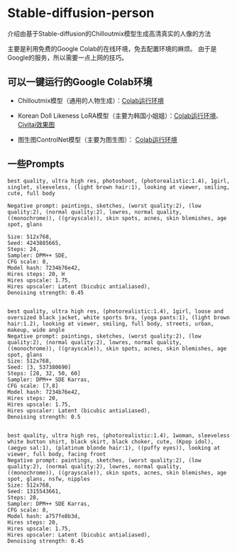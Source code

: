 # Stable-diffusion-person
介绍由基于Stable-diffusion的Chilloutmix模型生成高清真实的人像的方法

主要是利用免费的Google Colab的在线环境，免去配置环境的麻烦。 由于是Google的服务，所以需要一点上网的技巧。

## 可以一键运行的Google Colab环境

* Chilloutmix模型（通用的人物生成）：[Colab运行环境](https://colab.research.google.com/drive/1KiwBZ6CaXeuOlpRJMssQ04x2Q0XsGjom?usp=sharing)

* Korean Doll Likeness LoRA模型（主要为韩国小姐姐）：[Colab运行环境](https://colab.research.google.com/drive/1zgCN52pIbMXsVtVu-wLWrB694iUt2s1r)、[Civitai效果图](https://civitai.com/models/6424/chilloutmix)

* 图生图ControlNet模型（主要为图生图）： [Colab运行环境](https://colab.research.google.com/drive/1sJyXFi_rItOZTjWbb6Re99FJBYmsvjFE?usp=sharing)

## 一些Prompts
```text
best quality, ultra high res, photoshoot, (photorealistic:1.4), 1girl, singlet, sleeveless, (light brown hair:1), looking at viewer, smiling, cute, full body

Negative prompt: paintings, sketches, (worst quality:2), (low quality:2), (normal quality:2), lowres, normal quality, ((monochrome)), ((grayscale)), skin spots, acnes, skin blemishes, age spot, glans

Size: 512x768, 
Seed: 4243885665, 
Steps: 24, 
Sampler: DPM++ SDE, 
CFG scale: 8, 
Model hash: 7234b76e42, 
Hires steps: 20, H
Hires upscale: 1.75, 
Hires upscaler: Latent (bicubic antialiased), 
Denoising strength: 0.45


best quality, ultra high res, (photorealistic:1.4), 1girl, loose and oversized black jacket, white sports bra, (yoga pants:1), (light brown hair:1.2), looking at viewer, smiling, full body, streets, urban, makeup, wide angle
Negative prompt: paintings, sketches, (worst quality:2), (low quality:2), (normal quality:2), lowres, normal quality, ((monochrome)), ((grayscale)), skin spots, acnes, skin blemishes, age spot, glans
Size: 512x768, 
Seed: [3, 537380690]
Steps: [28, 32, 50, 60]
Sampler: DPM++ SDE Karras, 
CFG scale: [7,8]
Model hash: 7234b76e42, 
Hires steps: 20, 
Hires upscale: 1.75, 
Hires upscaler: Latent (bicubic antialiased), 
Denoising strength: 0.5


best quality, ultra high res, (photorealistic:1.4), 1woman, sleeveless white button shirt, black skirt, black choker, cute, (Kpop idol), (aegyo sal:1), (platinum blonde hair:1), ((puffy eyes)), looking at viewer, full body, facing front
Negative prompt: paintings, sketches, (worst quality:2), (low quality:2), (normal quality:2), lowres, normal quality, ((monochrome)), ((grayscale)), skin spots, acnes, skin blemishes, age spot, glans, nsfw, nipples
Size: 512x768, 
Seed: 1315543661, 
Steps: 28, 
Sampler: DPM++ SDE Karras, 
CFG scale: 8, 
Model hash: a757fe8b3d, 
Hires steps: 20, 
Hires upscale: 1.75, 
Hires upscaler: Latent (bicubic antialiased), 
Denoising strength: 0.45
```

<!--
https://medium.com/@croath/%E4%BD%8E%E6%88%90%E6%9C%AC%E4%BD%93%E9%AA%8C%E7%94%9F%E6%88%90-ai-%E5%B0%8F%E5%A7%90%E5%A7%90%E7%85%A7%E7%89%87-85ffa7c13cd7
https://www.bilibili.com/video/BV12x4y1V71Q/
-->
